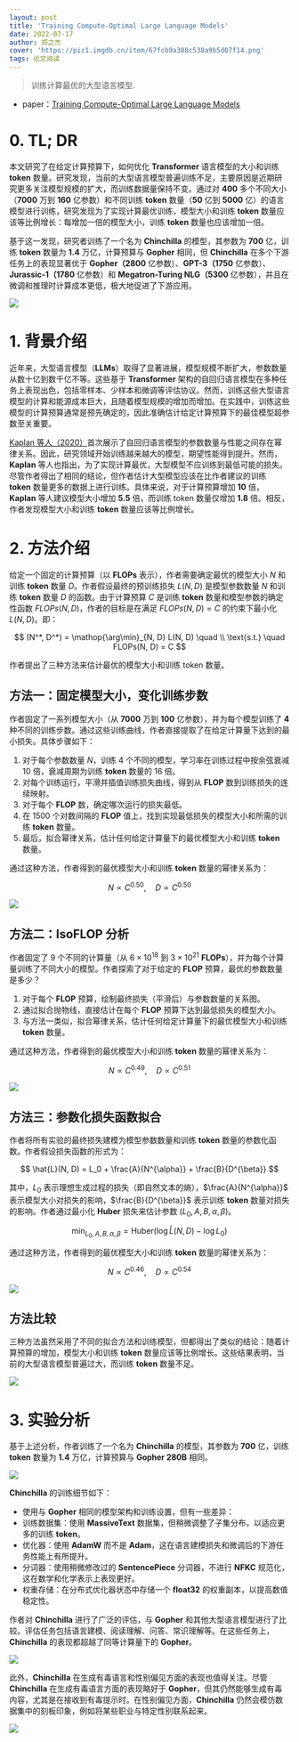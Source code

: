 ```yaml
---
layout: post
title: 'Training Compute-Optimal Large Language Models'
date: 2022-07-17
author: 郑之杰
cover: 'https://pic1.imgdb.cn/item/67fcb9a388c538a9b5d07f14.png'
tags: 论文阅读
---
```


> 训练计算最优的大型语言模型.

- paper：[Training Compute-Optimal Large Language Models](https://arxiv.org/abs/2203.15556)

# 0. TL; DR

本文研究了在给定计算预算下，如何优化 **Transformer** 语言模型的大小和训练 **token** 数量。研究发现，当前的大型语言模型普遍训练不足，主要原因是近期研究更多关注模型规模的扩大，而训练数据量保持不变。通过对 **400** 多个不同大小（**7000** 万到 **160** 亿参数）和不同训练 **token** 数量（**50** 亿到 **5000** 亿）的语言模型进行训练，研究发现为了实现计算最优训练，模型大小和训练 **token** 数量应该等比例增长：每增加一倍的模型大小，训练 **token** 数量也应该增加一倍。

基于这一发现，研究者训练了一个名为 **Chinchilla** 的模型，其参数为 **700** 亿，训练 **token** 数量为 **1.4** 万亿，计算预算与 **Gopher** 相同，但 **Chinchilla** 在多个下游任务上的表现显著优于 **Gopher（2800** 亿参数）、**GPT-3（1750** 亿参数）、**Jurassic-1（1780** 亿参数）和 **Megatron-Turing NLG（5300** 亿参数），并且在微调和推理时计算成本更低，极大地促进了下游应用。

![](https://pic1.imgdb.cn/item/67fcbbeb88c538a9b5d0941c.png)

# 1. 背景介绍

近年来，大型语言模型（**LLMs**）取得了显著进展，模型规模不断扩大，参数数量从数十亿到数千亿不等。这些基于 **Transformer** 架构的自回归语言模型在多种任务上表现出色，包括零样本、少样本和微调等评估协议。然而，训练这些大型语言模型的计算和能源成本巨大，且随着模型规模的增加而增加。在实践中，训练这些模型的计算预算通常是预先确定的，因此准确估计给定计算预算下的最佳模型超参数至关重要。

[Kaplan 等人（2020）](https://0809zheng.github.io/2020/05/30/scalinglaw.html)首次展示了自回归语言模型的参数数量与性能之间存在幂律关系。因此，研究领域开始训练越来越大的模型，期望性能得到提升。然而，**Kaplan** 等人也指出，为了实现计算最优，大型模型不应训练到最低可能的损失。尽管作者得出了相同的结论，但作者估计大型模型应该在比作者建议的训练 **token** 数量更多的数据上进行训练。具体来说，对于计算预算增加 **10** 倍，**Kaplan** 等人建议模型大小增加 **5.5** 倍，而训练 token 数量仅增加 **1.8** 倍。相反，作者发现模型大小和训练 **token** 数量应该等比例增长。

# 2. 方法介绍

给定一个固定的计算预算（以 **FLOPs** 表示），作者需要确定最优的模型大小 $N$ 和训练 **token** 数量 $D$。作者假设最终的预训练损失 $L(N, D)$ 是模型参数数量 $N$ 和训练 **token** 数量 $D$ 的函数。由于计算预算 $C$ 是训练 **token** 数量和模型参数的确定性函数 $FLOPs(N, D)$，作者的目标是在满足 $FLOPs(N, D) = C$ 的约束下最小化 $L(N, D)$。即：


$$
(N^*, D^*) = \mathop{\arg\min}_{N, D} L(N, D) \quad \\
\text{s.t.} \quad FLOPs(N, D) = C
$$

作者提出了三种方法来估计最优的模型大小和训练 token 数量。

## 方法一：固定模型大小，变化训练步数

作者固定了一系列模型大小（从 **7000** 万到 **100** 亿参数），并为每个模型训练了 **4** 种不同的训练步数。通过这些训练曲线，作者直接提取了在给定计算量下达到的最小损失。具体步骤如下：
1. 对于每个参数数量 $N$，训练 4 个不同的模型，学习率在训练过程中按余弦衰减 10 倍，衰减周期为训练 **token** 数量的 16 倍。
2. 对每个训练运行，平滑并插值训练损失曲线，得到从 **FLOP** 数到训练损失的连续映射。
3. 对于每个 **FLOP** 数，确定哪次运行的损失最低。
4. 在 1500 个对数间隔的 **FLOP** 值上，找到实现最低损失的模型大小和所需的训练 **token** 数量。
5. 最后，拟合幂律关系，估计任何给定计算量下的最优模型大小和训练 **token** 数量。

通过这种方法，作者得到的最优模型大小和训练 **token** 数量的幂律关系为：

$$
N \propto C^{0.50}, \quad D \propto C^{0.50}
$$

![](https://pic1.imgdb.cn/item/67fcbd4988c538a9b5d09a0f.png)

## 方法二：IsoFLOP 分析

作者固定了 9 个不同的计算量（从 $6 \times 10^{18}$ 到 $3 \times 10^{21}$ **FLOPs**），并为每个计算量训练了不同大小的模型。作者探索了对于给定的 **FLOP** 预算，最优的参数数量是多少？

1. 对于每个 **FLOP** 预算，绘制最终损失（平滑后）与参数数量的关系图。
2. 通过拟合抛物线，直接估计在每个 **FLOP** 预算下达到最低损失的模型大小。
3. 与方法一类似，拟合幂律关系，估计任何给定计算量下的最优模型大小和训练 **token** 数量。

通过这种方法，作者得到的最优模型大小和训练 **token** 数量的幂律关系为：

$$
N \propto C^{0.49}, \quad D \propto C^{0.51}
$$

![](https://pic1.imgdb.cn/item/67fcbd9988c538a9b5d09b45.png)

## 方法三：参数化损失函数拟合

作者将所有实验的最终损失建模为模型参数数量和训练 **token** 数量的参数化函数。作者假设损失函数的形式为：

$$
\hat{L}(N, D) = L_0 + \frac{A}{N^{\alpha}} + \frac{B}{D^{\beta}}
$$

其中，$L_0$ 表示理想生成过程的损失（即自然文本的熵），$\frac{A}{N^{\alpha}}$ 表示模型大小对损失的影响，$\frac{B}{D^{\beta}}$ 表示训练 **token** 数量对损失的影响。作者通过最小化 **Huber** 损失来估计参数 $(L_0, A, B, \alpha, \beta)$。

$$
\min_{L_0, A, B, \alpha, \beta} = \text{Huber}(\log \hat{L}(N, D) - \log L_0)
$$

通过这种方法，作者得到的最优模型大小和训练 **token** 数量的幂律关系为：

$$
N \propto C^{0.46}, \quad D \propto C^{0.54}
$$

![](https://pic1.imgdb.cn/item/67fcbe7088c538a9b5d09e68.png)

## 方法比较

三种方法虽然采用了不同的拟合方法和训练模型，但都得出了类似的结论：随着计算预算的增加，模型大小和训练 **token** 数量应该等比例增长。这些结果表明，当前的大型语言模型普遍过大，而训练 **token** 数量不足。

![](https://pic1.imgdb.cn/item/67fcbe9988c538a9b5d09ee3.png)

# 3. 实验分析

基于上述分析，作者训练了一个名为 **Chinchilla** 的模型，其参数为 **700** 亿，训练 **token** 数量为 **1.4** 万亿，计算预算与 **Gopher 280B** 相同。

![](https://pic1.imgdb.cn/item/67fcbf1b88c538a9b5d0a0ca.png)

**Chinchilla** 的训练细节如下：
- 使用与 **Gopher** 相同的模型架构和训练设置，但有一些差异：
- 训练数据集：使用 **MassiveText** 数据集，但稍微调整了子集分布，以适应更多的训练 **token**。
- 优化器：使用 **AdamW** 而不是 **Adam**，这在语言建模损失和微调后的下游任务性能上有所提升。
- 分词器：使用稍微修改过的 **SentencePiece** 分词器，不进行 **NFKC** 规范化，这在数学和化学表示上表现更好。
- 权重存储：在分布式优化器状态中存储一个 **float32** 的权重副本，以提高数值稳定性。

作者对 **Chinchilla** 进行了广泛的评估，与 **Gopher** 和其他大型语言模型进行了比较。评估任务包括语言建模、阅读理解、问答、常识理解等。在这些任务上，**Chinchilla** 的表现都超越了同等计算量下的 **Gopher**。

![](https://pic1.imgdb.cn/item/67fcbf3f88c538a9b5d0a149.png)

此外，**Chinchilla** 在生成有毒语言和性别偏见方面的表现也值得关注。尽管 **Chinchilla** 在生成有毒语言方面的表现略好于 **Gopher**，但其仍然能够生成有毒内容，尤其是在接收到有毒提示时。在性别偏见方面，**Chinchilla** 仍然会模仿数据集中的刻板印象，例如将某些职业与特定性别联系起来。

![](https://pic1.imgdb.cn/item/67fcbfec88c538a9b5d0a412.png)
